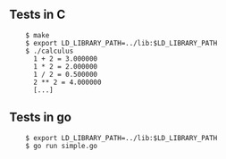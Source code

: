 Tests in C
----------

        $ make
        $ export LD_LIBRARY_PATH=../lib:$LD_LIBRARY_PATH
        $ ./calculus
          1 + 2 = 3.000000
          1 * 2 = 2.000000
          1 / 2 = 0.500000
          2 ** 2 = 4.000000
          [...]

Tests in go
-----------

        $ export LD_LIBRARY_PATH=../lib:$LD_LIBRARY_PATH
        $ go run simple.go
